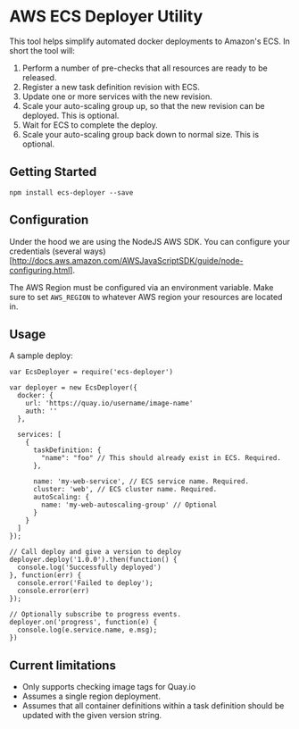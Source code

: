 # AWS ECS Deployer Utility

This tool helps simplify automated docker deployments to Amazon's ECS. In short the tool will:

1. Perform a number of pre-checks that all resources are ready to be released.
1. Register a new task definition revision with ECS.
1. Update one or more services with the new revision.
1. Scale your auto-scaling group up, so that the new revision can be deployed. This is optional.
1. Wait for ECS to complete the deploy.
1. Scale your auto-scaling group back down to normal size. This is optional.

## Getting Started

```
npm install ecs-deployer --save
```

## Configuration

Under the hood we are using the NodeJS AWS SDK. You can configure your credentials (several ways)[http://docs.aws.amazon.com/AWSJavaScriptSDK/guide/node-configuring.html].

The AWS Region must be configured via an environment variable. Make sure to set `AWS_REGION` to whatever AWS region your resources are located in.

## Usage

A sample deploy:
```
var EcsDeployer = require('ecs-deployer')

var deployer = new EcsDeployer({
  docker: {
    url: 'https://quay.io/username/image-name'
    auth: ''
  },

  services: [
    {
      taskDefinition: {
        "name": "foo" // This should already exist in ECS. Required.
      },

      name: 'my-web-service', // ECS service name. Required.
      cluster: 'web', // ECS cluster name. Required.
      autoScaling: {
        name: 'my-web-autoscaling-group' // Optional
      }
    }
  ]
});

// Call deploy and give a version to deploy
deployer.deploy('1.0.0').then(function() {
  console.log('Successfully deployed')
}, function(err) {
  console.error('Failed to deploy');
  console.error(err)
});

// Optionally subscribe to progress events.
deployer.on('progress', function(e) {
  console.log(e.service.name, e.msg);
})
```

## Current limitations

* Only supports checking image tags for Quay.io
* Assumes a single region deployment.
* Assumes that all container definitions within a task definition should be updated with the given version string.

